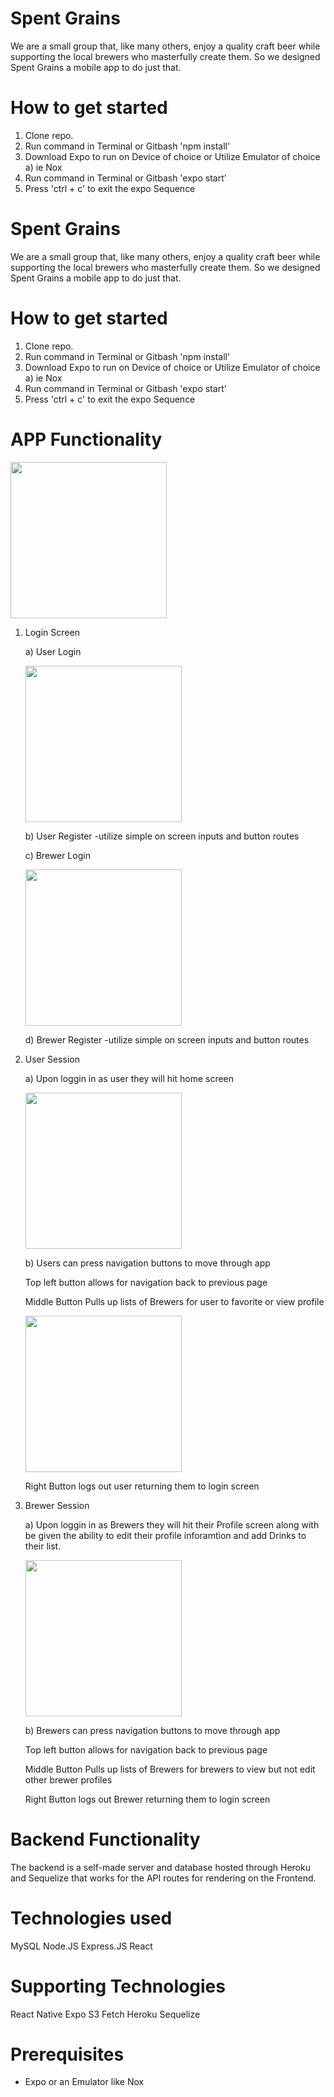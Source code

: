 # Spent Grains

We are a small group that, like many others, enjoy a quality craft beer while supporting the local brewers who masterfully create them. So we designed Spent Grains a mobile app to do just that.

# How to get started
1) Clone repo.
2) Run command in Terminal or Gitbash 'npm install'
3) Download Expo to run on Device of choice or Utilize Emulator of choice
    a) ie Nox
4) Run command in Terminal or Gitbash 'expo start'
4) Press 'ctrl + c' to exit the expo Sequence 

# Spent Grains

We are a small group that, like many others, enjoy a quality craft beer while supporting the local brewers who masterfully create them. So we designed Spent Grains a mobile app to do just that.

# How to get started

1) Clone repo.
2) Run command in Terminal or Gitbash 'npm install'
3) Download Expo to run on Device of choice or Utilize Emulator of choice
    a) ie Nox
4) Run command in Terminal or Gitbash 'expo start'
4) Press 'ctrl + c' to exit the expo Sequence 

# APP Functionality
<img src="newApp/assets/Loginscreen.PNG" width="250"> 

1) Login Screen

    a) User Login
    
    <img src="newApp/assets/Registeruser.PNG" width="250"> 
    
    b) User Register -utilize simple on screen inputs and button routes
            
    c) Brewer Login
    
     <img src="newApp/assets/registerbrewer.PNG" width="250">
    
    d) Brewer Register -utilize simple on screen inputs and button routes
    
         
2) User Session

    a) Upon loggin in as user they will hit home screen
    
     <img src="newApp/assets/userhome.PNG" width="250">
    
    b) Users can press navigation buttons to move through app
    
      Top left button allows for navigation back to previous page
        
      Middle Button Pulls up lists of Brewers for user to favorite or view profile
      
      <img src="newApp/assets/brewerlist.PNG" width="250">
      
      Right Button logs out user returning them to login screen

3) Brewer Session

    a) Upon loggin in as Brewers they will hit their Profile screen along with be given the ability to edit their profile inforamtion and add Drinks to their list.
    
    <img src="newApp/assets/brewerhome.PNG" width="250">
    
    b) Brewers can press navigation buttons to move through app
    
      Top left button allows for navigation back to previous page
      
      Middle Button Pulls up lists of Brewers for brewers to view but not edit other brewer profiles
      
      Right Button logs out Brewer returning them to login screen

# Backend Functionality

The backend is a self-made server and database hosted through Heroku and Sequelize that works for the API routes for rendering on the Frontend.

# Technologies used

MySQL
Node.JS
Express.JS
React 

# Supporting Technologies 

React Native
Expo
S3
Fetch
Heroku
Sequelize

# Prerequisites
- Expo or an Emulator like Nox
